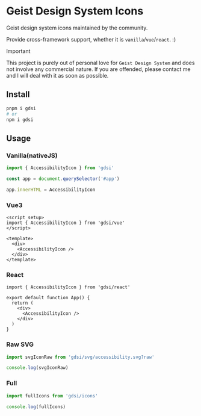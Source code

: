 # Geist Design System Icons
Geist design system icons maintained by the community.

Provide cross-framework support, whether it is `vanilla`/`vue`/`react`. :)

> [!IMPORTANT]
> This project is purely out of personal love for `Geist Design System` and does not involve any commercial nature. If you are offended, please contact me and I will deal with it as soon as possible.

## Install
```sh
pnpm i gdsi
# or
npm i gdsi
```

## Usage

### Vanilla(nativeJS)

```ts
import { AccessibilityIcon } from 'gdsi'

const app = document.querySelector('#app')

app.innerHTML = AccessibilityIcon
```

### Vue3

```vue
<script setup>
import { AccessibilityIcon } from 'gdsi/vue'
</script>

<template>
  <div>
    <AccessibilityIcon />
  </div>
</template>
```

### React
```tsx
import { AccessibilityIcon } from 'gdsi/react'

export default function App() {
  return (
    <div>
      <AccessibilityIcon />
    </div>
  )
}
```

### Raw SVG

```ts
import svgIconRaw from 'gdsi/svg/accessibility.svg?raw'

console.log(svgIconRaw)
```

### Full
```ts
import fullIcons from 'gdsi/icons'

console.log(fullIcons)
```
